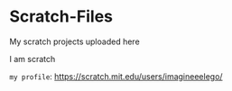 # Scratch-Files
My scratch projects uploaded here

I am scratch

`my profile`: https://scratch.mit.edu/users/imagineeelego/
